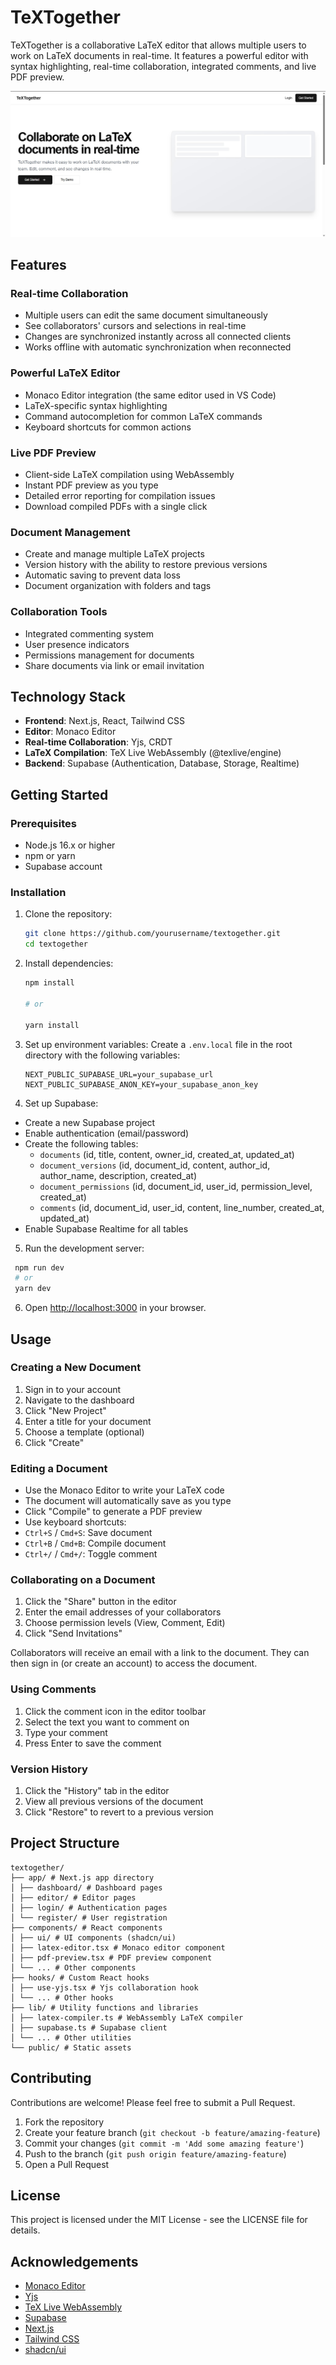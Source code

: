 # TeXTogether

TeXTogether is a collaborative LaTeX editor that allows multiple users to work on LaTeX documents in real-time. It features a powerful editor with syntax highlighting, real-time collaboration, integrated comments, and live PDF preview.

![TeXTogether Screenshot](/public/Screenshot%20Home.png)

## Features

### Real-time Collaboration

- Multiple users can edit the same document simultaneously
- See collaborators' cursors and selections in real-time
- Changes are synchronized instantly across all connected clients
- Works offline with automatic synchronization when reconnected

### Powerful LaTeX Editor

- Monaco Editor integration (the same editor used in VS Code)
- LaTeX-specific syntax highlighting
- Command autocompletion for common LaTeX commands
- Keyboard shortcuts for common actions

### Live PDF Preview

- Client-side LaTeX compilation using WebAssembly
- Instant PDF preview as you type
- Detailed error reporting for compilation issues
- Download compiled PDFs with a single click

### Document Management

- Create and manage multiple LaTeX projects
- Version history with the ability to restore previous versions
- Automatic saving to prevent data loss
- Document organization with folders and tags

### Collaboration Tools

- Integrated commenting system
- User presence indicators
- Permissions management for documents
- Share documents via link or email invitation

## Technology Stack

- **Frontend**: Next.js, React, Tailwind CSS
- **Editor**: Monaco Editor
- **Real-time Collaboration**: Yjs, CRDT
- **LaTeX Compilation**: TeX Live WebAssembly (@texlive/engine)
- **Backend**: Supabase (Authentication, Database, Storage, Realtime)

## Getting Started

### Prerequisites

- Node.js 16.x or higher
- npm or yarn
- Supabase account

### Installation

1. Clone the repository:

   ```bash
   git clone https://github.com/yourusername/textogether.git
   cd textogether
   ```

2. Install dependencies:

   ```bash
   npm install

   # or

   yarn install
   ```

3. Set up environment variables:
   Create a `.env.local` file in the root directory with the following variables:

   ```
   NEXT_PUBLIC_SUPABASE_URL=your_supabase_url
   NEXT_PUBLIC_SUPABASE_ANON_KEY=your_supabase_anon_key
   ```

4. Set up Supabase:

- Create a new Supabase project
- Enable authentication (email/password)
- Create the following tables:
  - `documents` (id, title, content, owner_id, created_at, updated_at)
  - `document_versions` (id, document_id, content, author_id, author_name, description, created_at)
  - `document_permissions` (id, document_id, user_id, permission_level, created_at)
  - `comments` (id, document_id, user_id, content, line_number, created_at, updated_at)
- Enable Supabase Realtime for all tables

5. Run the development server:

```bash
 npm run dev
 # or
 yarn dev
```

6. Open [http://localhost:3000](http://localhost:3000) in your browser.

## Usage

### Creating a New Document

1. Sign in to your account
2. Navigate to the dashboard
3. Click "New Project"
4. Enter a title for your document
5. Choose a template (optional)
6. Click "Create"

### Editing a Document

- Use the Monaco Editor to write your LaTeX code
- The document will automatically save as you type
- Click "Compile" to generate a PDF preview
- Use keyboard shortcuts:
- `Ctrl+S` / `Cmd+S`: Save document
- `Ctrl+B` / `Cmd+B`: Compile document
- `Ctrl+/` / `Cmd+/`: Toggle comment

### Collaborating on a Document

1. Click the "Share" button in the editor
2. Enter the email addresses of your collaborators
3. Choose permission levels (View, Comment, Edit)
4. Click "Send Invitations"

Collaborators will receive an email with a link to the document. They can then sign in (or create an account) to access the document.

### Using Comments

1. Click the comment icon in the editor toolbar
2. Select the text you want to comment on
3. Type your comment
4. Press Enter to save the comment

### Version History

1. Click the "History" tab in the editor
2. View all previous versions of the document
3. Click "Restore" to revert to a previous version

## Project Structure

```graph
textogether/
├── app/ # Next.js app directory
│ ├── dashboard/ # Dashboard pages
│ ├── editor/ # Editor pages
│ ├── login/ # Authentication pages
│ └── register/ # User registration
├── components/ # React components
│ ├── ui/ # UI components (shadcn/ui)
│ ├── latex-editor.tsx # Monaco editor component
│ ├── pdf-preview.tsx # PDF preview component
│ └── ... # Other components
├── hooks/ # Custom React hooks
│ ├── use-yjs.tsx # Yjs collaboration hook
│ └── ... # Other hooks
├── lib/ # Utility functions and libraries
│ ├── latex-compiler.ts # WebAssembly LaTeX compiler
│ ├── supabase.ts # Supabase client
│ └── ... # Other utilities
└── public/ # Static assets
```

## Contributing

Contributions are welcome! Please feel free to submit a Pull Request.

1. Fork the repository
2. Create your feature branch (`git checkout -b feature/amazing-feature`)
3. Commit your changes (`git commit -m 'Add some amazing feature'`)
4. Push to the branch (`git push origin feature/amazing-feature`)
5. Open a Pull Request

## License

This project is licensed under the MIT License - see the LICENSE file for details.

## Acknowledgements

- [Monaco Editor](https://microsoft.github.io/monaco-editor/)
- [Yjs](https://yjs.dev/)
- [TeX Live WebAssembly](https://github.com/texlive/texlive-wasm)
- [Supabase](https://supabase.io/)
- [Next.js](https://nextjs.org/)
- [Tailwind CSS](https://tailwindcss.com/)
- [shadcn/ui](https://ui.shadcn.com/)

```
